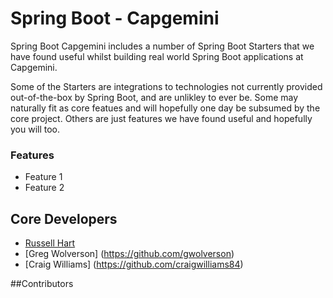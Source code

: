 # Spring Boot - Capgemini

Spring Boot Capgemini includes a number of Spring Boot Starters that we have found useful whilst building real world Spring Boot applications at Capgemini.

Some of the Starters are integrations to technologies not currently provided out-of-the-box by Spring Boot, and are unlikley to ever be.  Some may naturally fit as core featues and will hopefully one day be subsumed by the core project.  Others are just features we have found useful and hopefully you will too. 

### Features
* Feature 1
* Feature 2

## Core Developers
* [Russell Hart](https://github.com/rhart)
* [Greg Wolverson] (https://github.com/gwolverson)
* [Craig Williams] (https://github.com/craigwilliams84)

##Contributors
